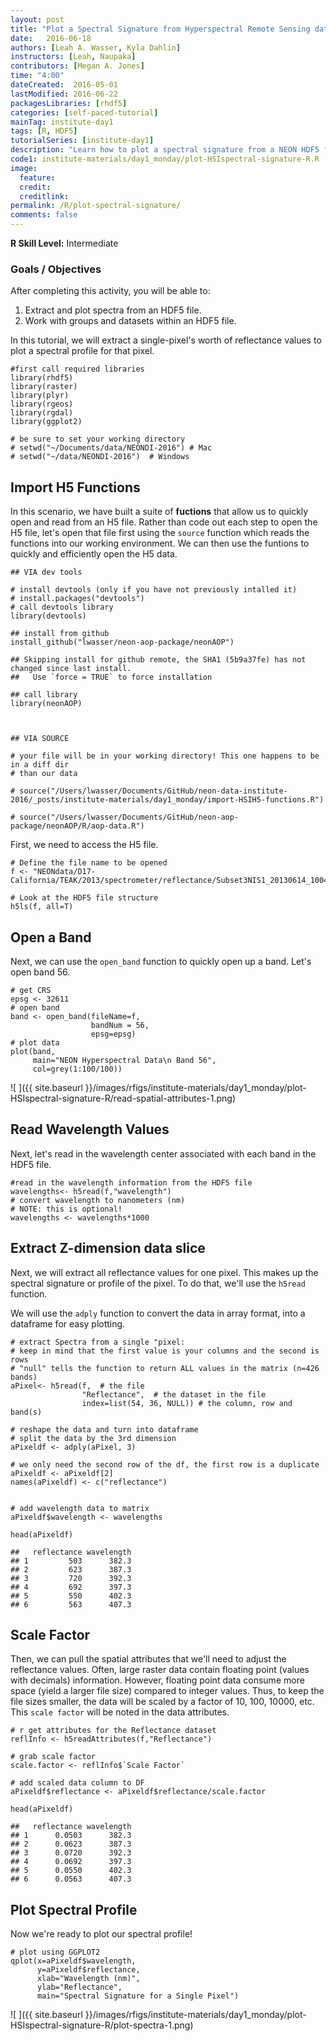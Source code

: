 ```yaml
---
layout: post
title: "Plot a Spectral Signature from Hyperspectral Remote Sensing data in R -  HDF5"
date:   2016-06-18
authors: [Leah A. Wasser, Kyla Dahlin]
instructors: [Leah, Naupaka]
contributors: [Megan A. Jones]
time: "4:00"
dateCreated:  2016-05-01
lastModified: 2016-06-22
packagesLibraries: [rhdf5]
categories: [self-paced-tutorial]
mainTag: institute-day1
tags: [R, HDF5]
tutorialSeries: [institute-day1]
description: "Learn how to plot a spectral signature from a NEON HDF5 file in R."
code1: institute-materials/day1_monday/plot-HSIspectral-signature-R.R
image:
  feature:
  credit:
  creditlink:
permalink: /R/plot-spectral-signature/
comments: false
---
```



<div id="objectives">
<strong>R Skill Level:</strong> Intermediate

<h3>Goals / Objectives</h3>
After completing this activity, you will be able to:
<ol>
<li>Extract and plot spectra from an HDF5 file.</li>
<li>Work with groups and datasets within an HDF5 file.</li>
</ol>

</div>


In this tutorial, we will extract a single-pixel's worth of reflectance values to
plot a spectral profile for that pixel.


    #first call required libraries
    library(rhdf5)
    library(raster)
    library(plyr)
    library(rgeos)
    library(rgdal)
    library(ggplot2)
    
    # be sure to set your working directory
    # setwd("~/Documents/data/NEONDI-2016") # Mac
    # setwd("~/data/NEONDI-2016")  # Windows

## Import H5 Functions

In this scenario, we have built a suite of **fuctions** that allow us to quickly
open and read from an H5 file. Rather than code out each step to open the H5 file,
let's open that file first using the `source` function which reads the functions into
our working environment. We can then use the funtions to quickly and efficiently
open the H5 data.


    ## VIA dev tools
    
    # install devtools (only if you have not previously intalled it)
    # install.packages("devtools")
    # call devtools library
    library(devtools)
    
    ## install from github
    install_github("lwasser/neon-aop-package/neonAOP")

    ## Skipping install for github remote, the SHA1 (5b9a37fe) has not changed since last install.
    ##   Use `force = TRUE` to force installation

    ## call library
    library(neonAOP)
    
    
    
    ## VIA SOURCE
    
    # your file will be in your working directory! This one happens to be in a diff dir
    # than our data
    
    # source("/Users/lwasser/Documents/GitHub/neon-data-institute-2016/_posts/institute-materials/day1_monday/import-HSIH5-functions.R")
    
    # source("/Users/lwasser/Documents/GitHub/neon-aop-package/neonAOP/R/aop-data.R")

First, we need to access the H5 file.


    # Define the file name to be opened
    f <- "NEONdata/D17-California/TEAK/2013/spectrometer/reflectance/Subset3NIS1_20130614_100459_atmcor.h5"
    
    # Look at the HDF5 file structure
    h5ls(f, all=T)

## Open a Band

Next, we can use the `open_band` function to quickly open up a band.
Let's open band 56.


    # get CRS
    epsg <- 32611
    # open band
    band <- open_band(fileName=f,
                      bandNum = 56,
                      epsg=epsg)
    # plot data
    plot(band,
         main="NEON Hyperspectral Data\n Band 56",
         col=grey(1:100/100))

![ ]({{ site.baseurl }}/images/rfigs/institute-materials/day1_monday/plot-HSIspectral-signature-R/read-spatial-attributes-1.png)

## Read Wavelength Values

Next, let's read in the wavelength center associated with each band in the HDF5
file.



    #read in the wavelength information from the HDF5 file
    wavelengths<- h5read(f,"wavelength")
    # convert wavelength to nanometers (nm)
    # NOTE: this is optional!
    wavelengths <- wavelengths*1000

## Extract Z-dimension data slice

Next, we will extract all reflectance values for one pixel. This makes up the
spectral signature or profile of the pixel. To do that, we'll use the `h5read`
function.

We will use the `adply` function to convert the data in array format, into a
dataframe for easy plotting.



    # extract Spectra from a single "pixel:
    # keep in mind that the first value is your columns and the second is rows
    # "null" tells the function to return ALL values in the matrix (n=426 bands)
    aPixel<- h5read(f,  # the file
                    "Reflectance",  # the dataset in the file
                    index=list(54, 36, NULL)) # the column, row and band(s)
    
    # reshape the data and turn into dataframe
    # split the data by the 3rd dimension
    aPixeldf <- adply(aPixel, 3)
    
    # we only need the second row of the df, the first row is a duplicate
    aPixeldf <- aPixeldf[2]
    names(aPixeldf) <- c("reflectance")
    
    
    # add wavelength data to matrix
    aPixeldf$wavelength <- wavelengths
    
    head(aPixeldf)

    ##   reflectance wavelength
    ## 1         503      382.3
    ## 2         623      387.3
    ## 3         720      392.3
    ## 4         692      397.3
    ## 5         550      402.3
    ## 6         563      407.3

## Scale Factor

Then, we can pull the spatial attributes that we'll need to adjust the reflectance
values. Often, large raster data contain floating point (values with decimals) information.
However, floating point data consume more space (yield a larger file size) compared
to integer values. Thus, to keep the file sizes smaller, the data will be scaled
by a factor of 10, 100, 10000, etc. This `scale factor` will be noted in the data attributes.


    # r get attributes for the Reflectance dataset
    reflInfo <- h5readAttributes(f,"Reflectance")
    
    # grab scale factor
    scale.factor <- reflInfo$`Scale Factor`
    
    # add scaled data column to DF
    aPixeldf$reflectance <- aPixeldf$reflectance/scale.factor
    
    head(aPixeldf)

    ##   reflectance wavelength
    ## 1      0.0503      382.3
    ## 2      0.0623      387.3
    ## 3      0.0720      392.3
    ## 4      0.0692      397.3
    ## 5      0.0550      402.3
    ## 6      0.0563      407.3

## Plot Spectral Profile

Now we're ready to plot our spectral profile!


    # plot using GGPLOT2
    qplot(x=aPixeldf$wavelength,
          y=aPixeldf$reflectance,
          xlab="Wavelength (nm)",
          ylab="Reflectance",
          main="Spectral Signature for a Single Pixel")

![ ]({{ site.baseurl }}/images/rfigs/institute-materials/day1_monday/plot-HSIspectral-signature-R/plot-spectra-1.png)
